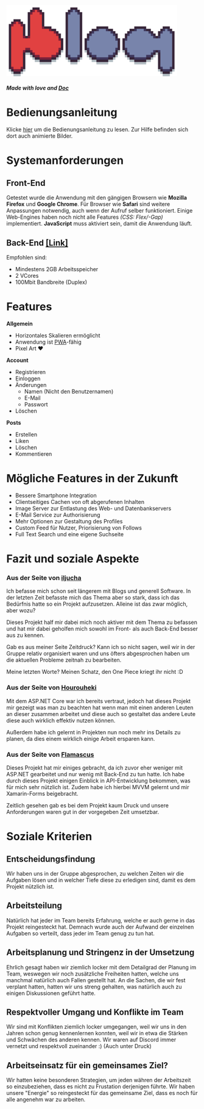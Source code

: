 <img src="https://github.com/mublog/mublog-web/blob/master/public/assets/mu-logo.svg?raw=true" alt="mublog-logo" width="448" />

##### *Made with love and [Doc](https://gitlab.com/iljushka/doc)*

# Bedienungsanleitung
Klicke [hier](https://github.com/mublog/mublog-web/blob/master/HELP.md#bedienungsanleitung) um die Bedienungsanleitung zu lesen. Zur Hilfe befinden sich dort auch animierte Bilder.

# Systemanforderungen
## Front-End
Getestet wurde die Anwendung mit den gängigen Browsern wie **Mozilla Firefox** und **Google Chrome**. Für Browser wie **Safari** sind weitere Anpassungen notwendig, auch wenn der Aufruf selber funktioniert. Einige Web-Engines haben noch nicht alle Features *(CSS: Flex/-Gap)* implementiert.
**JavaScript** muss aktiviert sein, damit die Anwendung läuft.

## Back-End [[Link]](https://github.com/mublog/mublog-server)
Empfohlen sind:
* Mindestens 2GB Arbeitsspeicher
* 2 VCores
* 100Mbit Bandbreite (Duplex)

# Features
**Allgemein**
* Horizontales Skalieren ermöglicht
* Anwendung ist [PWA](https://de.wikipedia.org/wiki/Progressive_Web_App)-fähig
* Pixel Art ♥

**Account**
* Registrieren
* Einloggen
* Änderungen
  * Namen (Nicht den Benutzernamen)
  * E-Mail
  * Passwort
* Löschen

**Posts**
* Erstellen
* Liken
* Löschen
* Kommentieren

# Mögliche Features in der Zukunft
* Bessere Smartphone Integration 
* Clientseitiges Cachen von oft abgerufenen Inhalten
* Image Server zur Entlastung des Web- und Datenbankservers
* E-Mail Service zur Authorisierung
* Mehr Optionen zur Gestaltung des Profiles
* Custom Feed für Nutzer, Priorisierung von Follows
* Full Text Search und eine eigene Suchseite

# Fazit und soziale Aspekte
### **Aus der Seite von [iljucha](https://github.com/iljucha)**
Ich befasse mich schon seit längerem mit Blogs und generell Software. In der letzten Zeit befasste mich das Thema aber so stark, dass ich das Bedürfnis hatte so ein Projekt aufzusetzen. Alleine ist das zwar möglich, aber wozu?

Dieses Projekt half mir dabei mich noch aktiver mit dem Thema zu befassen und hat mir dabei geholfen mich sowohl im Front- als auch Back-End besser aus zu kennen.

Gab es aus meiner Seite Zeitdruck? Kann ich so nicht sagen, weil wir in der Gruppe relativ organisiert waren und uns öfters abgesprochen haben um die aktuellen Probleme zeitnah zu bearbeiten.

Meine letzten Worte? Meinen Schatz, den One Piece kriegt ihr nicht :D

### Aus der Seite von [Hourouheki](https://github.com/Hourouheki)
Mit dem ASP.NET Core war ich bereits vertraut, jedoch hat dieses Projekt mir gezeigt was man zu beachten hat wenn man mit einen anderen Leuten an dieser zusammen arbeitet und diese auch so gestaltet das andere Leute diese auch wirklich effektiv nutzen können.

Außerdem habe ich gelernt in Projekten nun noch mehr ins Details zu planen, da dies einem wirklich einige Arbeit ersparen kann.

### Aus der Seite von [Flamascus](https://github.com/Flamascus)

Dieses Projekt hat mir einiges gebracht, da ich zuvor eher weniger mit ASP.NET gearbeitet und nur wenig mit Back-End zu tun hatte.
Ich habe durch dieses Projekt einigen Einblick in API-Entwicklung bekommen, was für mich sehr nützlich ist.
Zudem habe ich hierbei MVVM gelernt und mir Xamarin-Forms beigebracht.

Zeitlich gesehen gab es bei dem Projekt kaum Druck und unsere Anforderungen waren gut in der vorgegeben Zeit umsetzbar.

# Soziale Kriterien
## Entscheidungsfindung
Wir haben uns in der Gruppe abgesprochen, zu welchen Zeiten wir die Aufgaben lösen und in welcher Tiefe diese zu erledigen sind, damit es dem Projekt nützlich ist.

## Arbeitsteilung
Natürlich hat jeder im Team bereits Erfahrung, welche er auch gerne in das Projekt reingesteckt hat. Demnach wurde auch der Aufwand der einzelnen Aufgaben so verteilt, dass jeder im Team genug zu tun hat.

## Arbeitsplanung und Stringenz in der Umsetzung
Ehrlich gesagt haben wir ziemlich locker mit dem Detailgrad der Planung im Team, weswegen wir noch zusätzliche Freiheiten hatten, welche uns manchmal natürlich auch Fallen gestellt hat.
An die Sachen, die wir fest verplant hatten, hatten wir uns streng gehalten, was natürlich auch zu einigen Diskussionen geführt hatte.

## Respektvoller Umgang und Konflikte im Team
Wir sind mit Konflikten ziemlich locker umgegangen, weil wir uns in den Jahren schon genug kennenlernen konnten, weil wir in etwa die Stärken und Schwächen des anderen kennen.
Wir waren auf Discord immer vernetzt und respektvoll zueinander :) (Auch unter Druck)

## Arbeitseinsatz für ein gemeinsames Ziel?
Wir hatten keine besonderen Strategien, um jeden währen der Arbeitszeit so einzubeziehen, dass es nicht zu Frustation derjenigen führte. Wir haben unsere "Energie" so reingesteckt für das gemeinsame Ziel, dass es noch für alle angenehm war zu arbeiten.